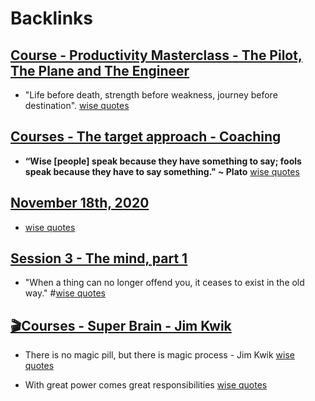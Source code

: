 
# Backlinks
## [Course - Productivity Masterclass - The Pilot, The Plane and The Engineer](<Course - Productivity Masterclass - The Pilot, The Plane and The Engineer.md>)
- "Life before death, strength before weakness, journey before destination". [wise quotes](<wise quotes.md>)

## [Courses - The target approach - Coaching](<Courses - The target approach - Coaching.md>)
- __“Wise [people] speak because they have something to say; fools speak because they have to say something." ~ Plato__ [wise quotes](<wise quotes.md>)

## [November 18th, 2020](<November 18th, 2020.md>)
- [wise quotes](<wise quotes.md>)

## [Session 3 - The mind, part 1](<Session 3 - The mind, part 1.md>)
- "When a thing can no longer offend you, it ceases to exist in the old way." #[wise quotes](<wise quotes.md>)

## [🎬Courses - Super Brain - Jim Kwik](<🎬Courses - Super Brain - Jim Kwik.md>)
- There is no magic pill, but there is magic process - Jim Kwik [wise quotes](<wise quotes.md>)

- With great power comes great responsibilities [wise quotes](<wise quotes.md>)

